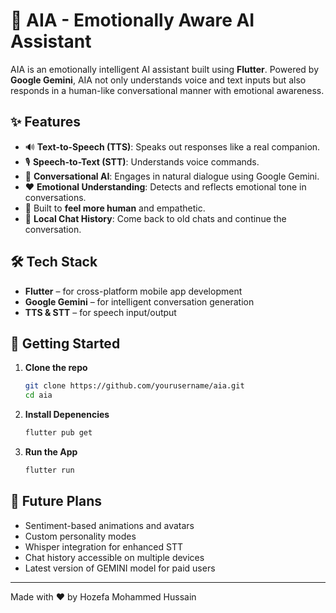 # 🤖 AIA - Emotionally Aware AI Assistant

AIA is an emotionally intelligent AI assistant built using **Flutter**. Powered by **Google Gemini**, AIA not only understands voice and text inputs but also responds in a human-like conversational manner with emotional awareness.

## ✨ Features

- 🔊 **Text-to-Speech (TTS)**: Speaks out responses like a real companion.
- 🎙️ **Speech-to-Text (STT)**: Understands voice commands.
- 💬 **Conversational AI**: Engages in natural dialogue using Google Gemini.
- ❤️ **Emotional Understanding**: Detects and reflects emotional tone in conversations.
- 🧠 Built to **feel more human** and empathetic.
- 💬 **Local Chat History**: Come back to old chats and continue the conversation.

## 🛠️ Tech Stack

- **Flutter** – for cross-platform mobile app development
- **Google Gemini** – for intelligent conversation generation
- **TTS & STT** – for speech input/output

## 🚀 Getting Started

1. **Clone the repo**  
   ```bash
   git clone https://github.com/yourusername/aia.git
   cd aia
2. **Install Depenencies**
    ```bash
    flutter pub get
3. **Run the App**
    ```bash
    flutter run

## 📌 Future Plans

- Sentiment-based animations and avatars
- Custom personality modes
- Whisper integration for enhanced STT 
- Chat history accessible on multiple devices
- Latest version of GEMINI model for paid users

---
Made with ❤️ by Hozefa Mohammed Hussain